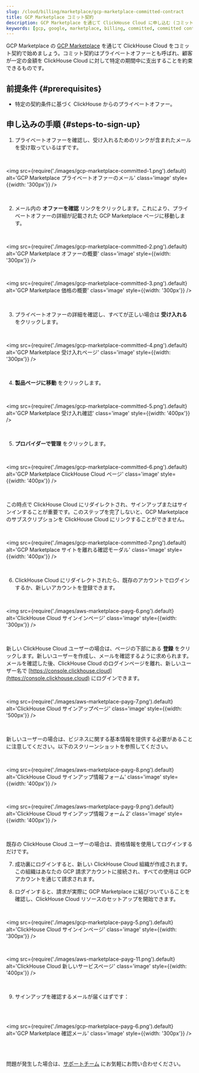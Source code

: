 ```yaml
---
slug: /cloud/billing/marketplace/gcp-marketplace-committed-contract
title: GCP Marketplace コミット契約
description: GCP Marketplace を通じて ClickHouse Cloud に申し込む (コミット契約)
keywords: [gcp, google, marketplace, billing, committed, committed contract]
---
```


GCP Marketplace の [GCP Marketplace](https://console.cloud.google.com/marketplace) を通じて ClickHouse Cloud をコミット契約で始めましょう。コミット契約はプライベートオファーとも呼ばれ、顧客が一定の金額を ClickHouse Cloud に対して特定の期間中に支出することを約束できるものです。

## 前提条件 {#prerequisites}

- 特定の契約条件に基づく ClickHouse からのプライベートオファー。

## 申し込みの手順 {#steps-to-sign-up}

1. プライベートオファーを確認し、受け入れるためのリンクが含まれたメールを受け取っているはずです。

<br />

<img src={require('./images/gcp-marketplace-committed-1.png').default}
    alt='GCP Marketplace プライベートオファーのメール'
    class='image'
    style={{width: '300px'}}
/>

<br />

2. メール内の **オファーを確認** リンクをクリックします。これにより、プライベートオファーの詳細が記載された GCP Marketplace ページに移動します。

<br />

<img src={require('./images/gcp-marketplace-committed-2.png').default}
    alt='GCP Marketplace オファーの概要'
    class='image'
    style={{width: '300px'}}
/>

<br />

<img src={require('./images/gcp-marketplace-committed-3.png').default}
    alt='GCP Marketplace 価格の概要'
    class='image'
    style={{width: '300px'}}
/>

<br />

3. プライベートオファーの詳細を確認し、すべてが正しい場合は **受け入れる** をクリックします。

<br />

<img src={require('./images/gcp-marketplace-committed-4.png').default}
    alt='GCP Marketplace 受け入れページ'
    class='image'
    style={{width: '300px'}}
/>

<br />

4. **製品ページに移動** をクリックします。

<br />

<img src={require('./images/gcp-marketplace-committed-5.png').default}
    alt='GCP Marketplace 受け入れ確認'
    class='image'
    style={{width: '400px'}}
/>

<br />

5. **プロバイダーで管理** をクリックします。

<br />

<img src={require('./images/gcp-marketplace-committed-6.png').default}
    alt='GCP Marketplace ClickHouse Cloud ページ'
    class='image'
    style={{width: '400px'}}
/>

<br />

この時点で ClickHouse Cloud にリダイレクトされ、サインアップまたはサインインすることが重要です。このステップを完了しないと、GCP Marketplace のサブスクリプションを ClickHouse Cloud にリンクすることができません。

<br />

<img src={require('./images/gcp-marketplace-committed-7.png').default}
    alt='GCP Marketplace サイトを離れる確認モーダル'
    class='image'
    style={{width: '400px'}}
/>

<br />

6. ClickHouse Cloud にリダイレクトされたら、既存のアカウントでログインするか、新しいアカウントを登録できます。

<br />

<img src={require('./images/aws-marketplace-payg-6.png').default}
    alt='ClickHouse Cloud サインインページ'
    class='image'
    style={{width: '300px'}}
/>

<br />

新しい ClickHouse Cloud ユーザーの場合は、ページの下部にある **登録** をクリックします。新しいユーザーを作成し、メールを確認するように求められます。メールを確認した後、ClickHouse Cloud のログインページを離れ、新しいユーザー名で [https://console.clickhouse.cloud](https://console.clickhouse.cloud) にログインできます。

<br />

<img src={require('./images/aws-marketplace-payg-7.png').default}
    alt='ClickHouse Cloud サインアップページ'
    class='image'
    style={{width: '500px'}}
/>

<br />

新しいユーザーの場合は、ビジネスに関する基本情報を提供する必要があることに注意してください。以下のスクリーンショットを参照してください。

<br />

<img src={require('./images/aws-marketplace-payg-8.png').default}
    alt='ClickHouse Cloud サインアップ情報フォーム'
    class='image'
    style={{width: '400px'}}
/>

<br />

<img src={require('./images/aws-marketplace-payg-9.png').default}
    alt='ClickHouse Cloud サインアップ情報フォーム 2'
    class='image'
    style={{width: '400px'}}
/>

<br />

既存の ClickHouse Cloud ユーザーの場合は、資格情報を使用してログインするだけです。

7. 成功裏にログインすると、新しい ClickHouse Cloud 組織が作成されます。この組織はあなたの GCP 請求アカウントに接続され、すべての使用は GCP アカウントを通じて請求されます。

8. ログインすると、請求が実際に GCP Marketplace に結びついていることを確認し、ClickHouse Cloud リソースのセットアップを開始できます。

<br />

<img src={require('./images/gcp-marketplace-payg-5.png').default}
    alt='ClickHouse Cloud サインインページ'
    class='image'
    style={{width: '300px'}}
/>

<br />

<img src={require('./images/aws-marketplace-payg-11.png').default}
    alt='ClickHouse Cloud 新しいサービスページ'
    class='image'
    style={{width: '400px'}}
/>

<br />

9. サインアップを確認するメールが届くはずです：

<br />
<br />

<img src={require('./images/gcp-marketplace-payg-6.png').default}
    alt='GCP Marketplace 確認メール'
    class='image'
    style={{width: '300px'}}
/>

<br />

<br />

問題が発生した場合は、[サポートチーム](https://clickhouse.com/support/program) にお気軽にお問い合わせください。
